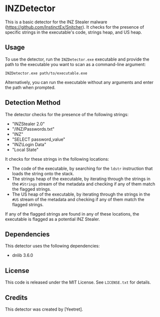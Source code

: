 # INZDetector
This is a basic detector for the INZ Stealer malware (https://github.com/InstinctEx/Snitcher). 
It checks for the presence of specific strings in the executable's code, strings heap, and US heap.

## Usage

To use the detector, run the `INZDetector.exe` executable and provide the path to the executable you want to scan as a command-line argument:

```
INZDetector.exe path/to/executable.exe
```

Alternatively, you can run the executable without any arguments and enter the path when prompted.

## Detection Method

The detector checks for the presence of the following strings:

- "INZStealer 2.0"
- "/INZ/Passwords.txt"
- "INZ"
- "SELECT password_value"
- "INZ\\Login Data"
- "Local State"

It checks for these strings in the following locations:

- The code of the executable, by searching for the `ldstr` instruction that loads the string onto the stack.
- The strings heap of the executable, by iterating through the strings in the `#Strings` stream of the metadata and checking if any of them match the flagged strings.
- The US heap of the executable, by iterating through the strings in the `#US` stream of the metadata and checking if any of them match the flagged strings.

If any of the flagged strings are found in any of these locations, the executable is flagged as a potential INZ Stealer.

## Dependencies

This detector uses the following dependencies:

- dnlib 3.6.0

## License

This code is released under the MIT License. See `LICENSE.txt` for details.

## Credits

This detector was created by [Yeetret].
